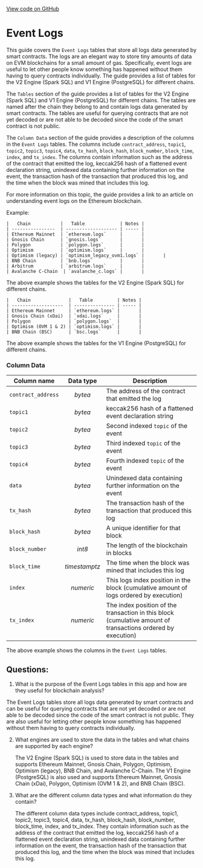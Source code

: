 [View code on GitHub](https://dune.com/docs/data-tables/raw/event-logs.md)

# Event Logs

This guide covers the `Event Logs` tables that store all logs data generated by smart contracts. The logs are an elegant way to store tiny amounts of data on EVM blockchains for a small amount of gas. Specifically, event logs are useful to let other people know something has happened without them having to query contracts individually. The guide provides a list of tables for the V2 Engine (Spark SQL) and V1 Engine (PostgreSQL) for different chains. 

The `Tables` section of the guide provides a list of tables for the V2 Engine (Spark SQL) and V1 Engine (PostgreSQL) for different chains. The tables are named after the chain they belong to and contain logs data generated by smart contracts. The tables are useful for querying contracts that are not yet decoded or are not able to be decoded since the code of the smart contract is not public. 

The `Column Data` section of the guide provides a description of the columns in the `Event Logs` tables. The columns include `contract_address`, `topic1`, `topic2`, `topic3`, `topic4`, `data`, `tx_hash`, `block_hash`, `block_number`, `block_time`, `index`, and `tx_index`. The columns contain information such as the address of the contract that emitted the log, keccak256 hash of a flattened event declaration string, unindexed data containing further information on the event, the transaction hash of the transaction that produced this log, and the time when the block was mined that includes this log. 

For more information on this topic, the guide provides a link to an article on understanding event logs on the Ethereum blockchain. 

Example:
```
|   Chain           |   Table             | Notes |
| ----------------  | ------------------- | ----- |
| Ethereum Mainnet  | `ethereum.logs`     |       |
| Gnosis Chain      | `gnosis.logs`       |       |
| Polygon           | `polygon.logs`      |       |
| Optimism          | `optimism.logs`     |       |
| Optimism (legacy) | `optimism_legacy_ovm1.logs` |       |
| BNB Chain         | `bnb.logs`          |       |
| Arbitrum          | `arbitrum.logs`     |       |
| Avalanche C-Chain  | `avalanche_c.logs` |       |
```
The above example shows the tables for the V2 Engine (Spark SQL) for different chains. 

```
|   Chain              |   Table         | Notes |
| -------------------  | --------------- | ----- |
| Ethereum Mainnet     | `ethereum.logs` |       |
| Gnosis Chain (xDai)  | `xdai.logs`     |       |
| Polygon              | `polygon.logs`  |       |
| Optimism (OVM 1 & 2) | `optimism.logs` |       |
| BNB Chain (BSC)      | `bsc.logs`      |       |
```
The above example shows the tables for the V1 Engine (PostgreSQL) for different chains. 

### Column Data

|   Column name      |   Data type     |    Description   |
| ------------------ | :------------: | -------------------------------------------------------------- |
| `contract_address` | _bytea_        | The address of the contract that emitted the log               |
| `topic1`           | _bytea_        | keccak256 hash of a flattened event declaration string         |
| `topic2`           | _bytea_        | Second indexed `topic` of the event                            |
| `topic3`           | _bytea_        | Third indexed `topic` of the event                             |
| `topic4`           | _bytea_        | Fourth indexed `topic` of the event                            |
| `data`             | _bytea_        | Unindexed data containing further information on the event     |
| `tx_hash`          | _bytea_        | The transaction hash of the transaction that produced this log |
| `block_hash`       | _bytea_        | A unique identifier for that block                             |
| `block_number`     | _int8_         | The length of the blockchain in blocks                         |
| `block_time`       | _timestamptz_  | The time when the block was mined that includes this log       |
| `index`            | _numeric_      | This logs index position in the block (cumulative amount of logs ordered by execution) |
| `tx_index`         | _numeric_      | The index position of the transaction in this block (cumulative amount of transactions ordered by execution) |

The above example shows the columns in the `Event Logs` tables.
## Questions: 
 1. What is the purpose of the Event Logs tables in this app and how are they useful for blockchain analysis?
   
   The Event Logs tables store all logs data generated by smart contracts and can be useful for querying contracts that are not yet decoded or are not able to be decoded since the code of the smart contract is not public. They are also useful for letting other people know something has happened without them having to query contracts individually.

2. What engines are used to store the data in the tables and what chains are supported by each engine?
   
   The V2 Engine (Spark SQL) is used to store data in the tables and supports Ethereum Mainnet, Gnosis Chain, Polygon, Optimism, Optimism (legacy), BNB Chain, and Avalanche C-Chain. The V1 Engine (PostgreSQL) is also used and supports Ethereum Mainnet, Gnosis Chain (xDai), Polygon, Optimism (OVM 1 & 2), and BNB Chain (BSC).

3. What are the different column data types and what information do they contain?
   
   The different column data types include contract_address, topic1, topic2, topic3, topic4, data, tx_hash, block_hash, block_number, block_time, index, and tx_index. They contain information such as the address of the contract that emitted the log, keccak256 hash of a flattened event declaration string, unindexed data containing further information on the event, the transaction hash of the transaction that produced this log, and the time when the block was mined that includes this log.
